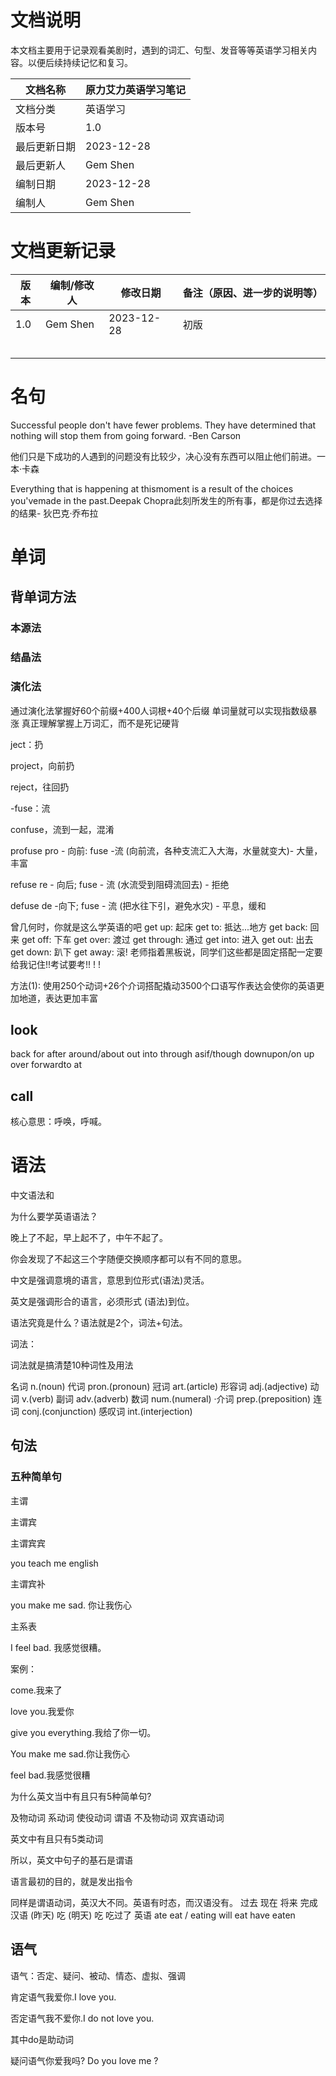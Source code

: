 

# 文档说明

本文档主要用于记录观看美剧时，遇到的词汇、句型、发音等等英语学习相关内容。以便后续持续记忆和复习。

| 文档名称     | 原力艾力英语学习笔记 |
| ------------ | -------------------- |
| 文档分类     | 英语学习             |
| 版本号       | 1.0                  |
| 最后更新日期 | 2023-12-28           |
| 最后更新人   | Gem Shen             |
| 编制日期     | 2023-12-28           |
| 编制人       | Gem Shen             |



# 文档更新记录

| 版本 | 编制/修改人 | 修改日期   | 备注（原因、进一步的说明等） |
| ---- | ----------- | ---------- | ---------------------------- |
| 1.0  | Gem Shen    | 2023-12-28 | 初版                         |
|      |             |            |                              |
|      |             |            |                              |
|      |             |            |                              |
|      |             |            |                              |
|      |             |            |                              |

 

# 名句

Successful people don't have fewer problems. They have determined that nothing will stop them from going forward. -Ben Carson

他们只是下成功的人遇到的问题没有比较少，决心没有东西可以阻止他们前进。一本·卡森



Everything that is happening at thismoment is a result of the choices you'vemade in the past.Deepak Chopra此刻所发生的所有事，都是你过去选择的结果- 狄巴克·乔布拉



# 单词

## 背单词方法

### 本源法

### 结晶法

### 演化法

通过演化法掌握好60个前缀+400人词根+40个后缀
单词量就可以实现指数级暴涨
真正理解掌握上万词汇，而不是死记硬背

ject：扔

project，向前扔

reject，往回扔



-fuse：流

confuse，流到一起，混淆

profuse
pro - 向前: fuse -流
(向前流，各种支流汇入大海，水量就变大)- 大量，丰富

refuse
re - 向后; fuse - 流
(水流受到阻碍流回去) - 拒绝

defuse
de -向下; fuse - 流
(把水往下引，避免水灾) - 平息，缓和



曾几何时，你就是这么学英语的吧
get up: 起床
get to: 抵达...地方
get back: 回来
get off: 下车
get over: 渡过
get through: 通过
get into: 进入
get out: 出去get down: 趴下
get away: 滚!
老师指着黑板说，同学们这些都是固定搭配一定要给我记住!!考试要考!! ! !

方法(1): 使用250个动词+26个介词搭配撬动3500个口语写作表达会使你的英语更加地道，表达更加丰富



## look

back
for
after
around/about
out
into
through
asif/though
downupon/on
up
over
forwardto
at



## call

核心意思：呼唤，呼喊。



# 语法

中文语法和



为什么要学英语语法？

晚上了不起，早上起不了，中午不起了。

你会发现了不起这三个字随便交换顺序都可以有不同的意思。

中文是强调意境的语言，意思到位形式(语法)灵活。

英文是强调形合的语言，必须形式 (语法)到位。

语法究竟是什么？语法就是2个，词法+句法。

词法：

词法就是搞清楚10种词性及用法

名词 n.(noun)
代词 pron.(pronoun)
冠词 art.(article)
形容词 adj.(adjective)
动词 v.(verb)
副词 adv.(adverb)
数词 num.(numeral)
·介词 prep.(preposition)
连词 conj.(conjunction)
感叹词 int.(interjection)

## 句法

### 五种简单句

主谓

主谓宾

主谓宾宾

you teach me english

主谓宾补

you make me sad. 你让我伤心

主系表

I feel bad. 我感觉很糟。

案例：

come.我来了

love you.我爱你

give you everything.我给了你一切。

You make me sad.你让我伤心

feel bad.我感觉很糟



为什么英文当中有且只有5种简单句?

及物动词
系动词
使役动词
谓语
不及物动词
双宾语动词

英文中有且只有5类动词

所以，英文中句子的基石是谓语

语言最初的目的，就是发出指令



同样是谓语动词，英汉大不同。英语有时态，而汉语没有。
过去
现在
将来
完成
汉语
(昨天) 吃
(明天) 吃
吃过了
英语
ate
eat / eating
will eat
have eaten



## 语气

语气：否定、疑问、被动、情态、虚拟、强调

肯定语气我爱你.I love you.

否定语气我不爱你.I do not love you. 

其中do是助动词

疑问语气你爱我吗? Do you love me ?
